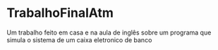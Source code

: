 # TrabalhoFinalAtm
Um trabalho feito em casa e na aula de inglês sobre um programa que simula o sistema de um caixa eletronico de banco
